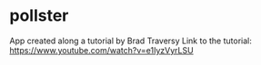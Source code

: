 # pollster
App created along a tutorial by Brad Traversy
Link to the tutorial: https://www.youtube.com/watch?v=e1IyzVyrLSU
